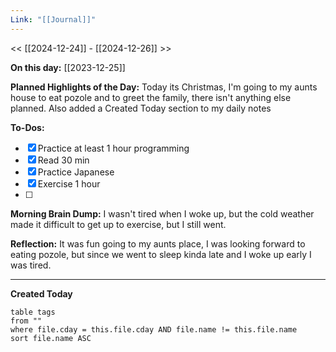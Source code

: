 ```yaml
---
Link: "[[Journal]]"
---
```

<< [[2024-12-24]] - [[2024-12-26]] >>

**On this day:** [[2023-12-25]]

**Planned Highlights of the Day:**
Today its Christmas, I'm going to my aunts house to eat pozole and to greet the family, there isn't anything else planned. Also added a Created Today section to my daily notes

**To-Dos:**
- [x] Practice at least 1 hour programming
- [x] Read 30 min
- [x] Practice Japanese
- [x] Exercise 1 hour
- [ ] 

**Morning Brain Dump:**
I wasn't tired when I woke up, but the cold weather made it difficult to get up to exercise, but I still went. 

**Reflection:**
It was fun going to my aunts place, I was looking forward to eating pozole, but since we went to sleep kinda late and I woke up early I was tired. 

---
**Created Today**
```dataview
table tags
from ""
where file.cday = this.file.cday AND file.name != this.file.name
sort file.name ASC
```
